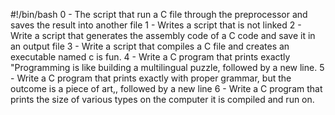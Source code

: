 #!/bin/bash
0 - The script that run a C file through the preprocessor and saves the result into another file
1 - Writes a script that is not linked 
2 - Write a script that generates the assembly code of a C code and save it in an output file
3 - Write a script that compiles a C file and creates an executable named c is fun.
4 - Write a C program that prints exactly "Programming is like building a multilingual puzzle, followed by a new line.
5 - Write a C program that prints exactly with proper grammar, but the outcome is a piece of art,, followed by a new line
6 - Write a C program that prints the size of various types on the computer it is compiled and run on.
